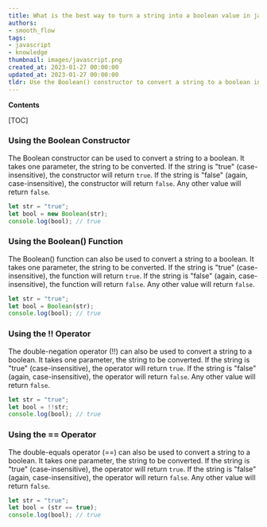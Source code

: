 ```yaml
---
title: What is the best way to turn a string into a boolean value in javascript?
authors:
- smooth_flow
tags:
- javascript
- knowledge
thumbnail: images/javascript.png
created_at: 2023-01-27 00:00:00
updated_at: 2023-01-27 00:00:00
tldr: Use the Boolean() constructor to convert a string to a boolean in JavaScript.
---
```


**Contents**

[TOC]

### Using the Boolean Constructor

The Boolean constructor can be used to convert a string to a boolean. It takes one parameter, the string to be converted. If the string is "true" (case-insensitive), the constructor will return `true`. If the string is "false" (again, case-insensitive), the constructor will return `false`. Any other value will return `false`. 

```javascript
let str = "true";
let bool = new Boolean(str);
console.log(bool); // true
```

### Using the Boolean() Function

The Boolean() function can also be used to convert a string to a boolean. It takes one parameter, the string to be converted. If the string is "true" (case-insensitive), the function will return `true`. If the string is "false" (again, case-insensitive), the function will return `false`. Any other value will return `false`. 

```javascript
let str = "true";
let bool = Boolean(str);
console.log(bool); // true
```

### Using the !! Operator

The double-negation operator (!!) can also be used to convert a string to a boolean. It takes one parameter, the string to be converted. If the string is "true" (case-insensitive), the operator will return `true`. If the string is "false" (again, case-insensitive), the operator will return `false`. Any other value will return `false`. 

```javascript
let str = "true";
let bool = !!str;
console.log(bool); // true
```

### Using the == Operator

The double-equals operator (==) can also be used to convert a string to a boolean. It takes one parameter, the string to be converted. If the string is "true" (case-insensitive), the operator will return `true`. If the string is "false" (again, case-insensitive), the operator will return `false`. Any other value will return `false`. 

```javascript
let str = "true";
let bool = (str == true);
console.log(bool); // true
```
